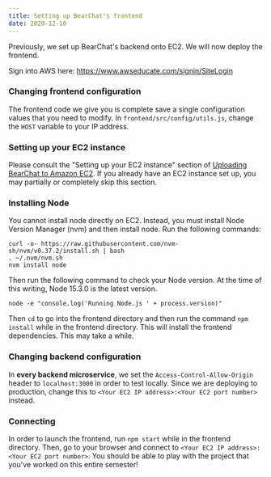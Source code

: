 ```yaml
---
title: Setting up BearChat's frontend
date: 2020-12-10
---
```


Previously, we set up BearChat's backend onto EC2. We will now deploy the frontend.

Sign into AWS here: https://www.awseducate.com/signin/SiteLogin

### Changing frontend configuration

The frontend code we give you is complete save a single configuration values that you need to modify. In `frontend/src/config/utils.js`, change the `HOST` variable to your IP address.

### Setting up your EC2 instance

Please consult the "Setting up your EC2 instance" section of [Uploading BearChat to Amazon EC2](/notes/amazon-ec2). If you already have an EC2 instance set up, you may partially or completely skip this section.

### Installing Node

You cannot install node directly on EC2. Instead, you must install Node Version Manager (nvm) and then install node. Run the following commands:

```
curl -o- https://raw.githubusercontent.com/nvm-sh/nvm/v0.37.2/install.sh | bash
. ~/.nvm/nvm.sh
nvm install node
```

Then run the following command to check your Node version. At the time of this writing, Node 15.3.0 is the latest version.

```
node -e "console.log('Running Node.js ' + process.version)"
```

Then `cd` to go into the frontend directory and then run the command `npm install` while in the frontend directory. This will install the frontend dependencies. This may take a while.

### Changing backend configuration

In **every backend microservice**, we set the `Access-Control-Allow-Origin` header to `localhost:3000` in order to test locally. Since we are deploying to production, change this to `<Your EC2 IP address>:<Your EC2 port number>` instead.

### Connecting

In order to launch the frontend, run `npm start` while in the frontend directory. Then, go to your browser and connect to `<Your EC2 IP address>:<Your EC2 port number>`. You should be able to play with the project that you've worked on this entire semester!
